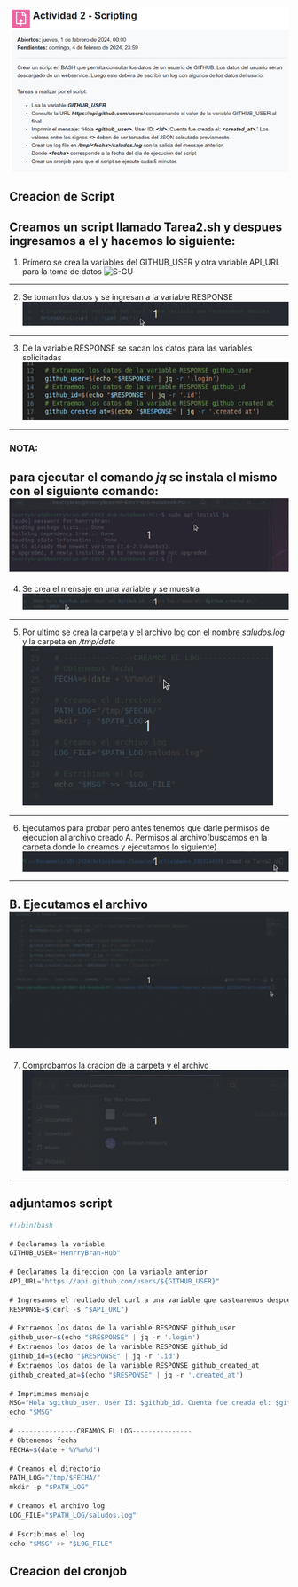 ![SA](https://github.com/HenrryBran-Hub/so1_actividades_201314439/blob/main/actividad2/Img/S-A.png)

## Creacion de Script

Creamos un script llamado Tarea2.sh  y despues ingresamos a el y hacemos lo siguiente:
---

1. Primero se crea la variables del GITHUB_USER y otra variable API_URL para la toma de datos
![S-GU](https://github.com/HenrryBran-Hub/so1_actividades_201314439/blob/main/actividad2/Img/S-GU.png)
---

2. Se toman los datos y se ingresan a la variable RESPONSE
![S-GD](https://github.com/HenrryBran-Hub/so1_actividades_201314439/blob/main/actividad2/Img/S-GD.gif)
---

3. De la variable RESPONSE se sacan los datos para las variables solicitadas
![S-GV](https://github.com/HenrryBran-Hub/so1_actividades_201314439/blob/main/actividad2/Img/S-GV.gif)
---

### NOTA:
para ejecutar el comando *jq* se instala el mismo con el siguiente comando:
![S-JP](https://github.com/HenrryBran-Hub/so1_actividades_201314439/blob/main/actividad2/Img/S-JP.gif)
---

4. Se crea el mensaje en una variable y se muestra
![S-PR](https://github.com/HenrryBran-Hub/so1_actividades_201314439/blob/main/actividad2/Img/S-PR.gif)
---

5. Por ultimo se crea la carpeta y el archivo log con el nombre *saludos.log* y la carpeta en */tmp/date*
![S-LO](https://github.com/HenrryBran-Hub/so1_actividades_201314439/blob/main/actividad2/Img/S-LO.gif)
---

6. Ejecutamos para probar pero antes tenemos que darle permisos de ejecucion al archivo creado
A. Permisos al archivo(buscamos en la carpeta donde lo creamos y ejecutamos lo siguiente)
![S-SU](https://github.com/HenrryBran-Hub/so1_actividades_201314439/blob/main/actividad2/Img/S-SU.gif)
---

B. Ejecutamos el archivo
![S-FUN](https://github.com/HenrryBran-Hub/so1_actividades_201314439/blob/main/actividad2/Img/S-FUN.gif)
---

7. Comprobamos la cracion de la carpeta y el archivo 
![S-LOG](https://github.com/HenrryBran-Hub/so1_actividades_201314439/blob/main/actividad2/Img/S-LOG.gif)
---

## adjuntamos script 
```javascript
#!/bin/bash

# Declaramos la variable
GITHUB_USER="HenrryBran-Hub"

# Declaramos la direccion con la variable anterior
API_URL="https://api.github.com/users/${GITHUB_USER}"

# Ingresamos el reultado del curl a una variable que castearemos despues
RESPONSE=$(curl -s "$API_URL")

# Extraemos los datos de la variable RESPONSE github_user
github_user=$(echo "$RESPONSE" | jq -r '.login')
# Extraemos los datos de la variable RESPONSE github_id
github_id=$(echo "$RESPONSE" | jq -r '.id')
# Extraemos los datos de la variable RESPONSE github_created_at
github_created_at=$(echo "$RESPONSE" | jq -r '.created_at')

# Imprimimos mensaje 
MSG="Hola $github_user. User Id: $github_id. Cuenta fue creada el: $github_created_at."
echo "$MSG"

# ---------------CREAMOS EL LOG---------------
# Obtenemos fecha
FECHA=$(date +'%Y%m%d')

# Creamos el directorio
PATH_LOG="/tmp/$FECHA/"
mkdir -p "$PATH_LOG"

# Creamos el archivo log
LOG_FILE="$PATH_LOG/saludos.log"

# Escribimos el log
echo "$MSG" >> "$LOG_FILE"

```

## Creacion del cronjob

